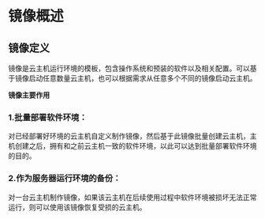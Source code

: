 # **镜像概述**

## **镜像定义**

镜像是云主机运行环境的模板，包含操作系统和预装的软件以及相关配置。可以基于镜像启动任意数量云主机，也可以根据需求从任意多个不同的镜像启动云主机。

**镜像主要作用**

### 1.批量部署软件环境：

对已经部署好环境的云主机自定义制作镜像，然后基于此镜像批量创建云主机，主机创建之后，拥有和之前云主机一致的软件环境，以此可以达到批量部署软件环境的目的。

### 2.作为服务器运行环境的备份：

对一台云主机制作镜像，如果该云主机在后续使用过程中软件环境被损坏无法正常运行，则可以使用该镜像恢复受损的云主机。